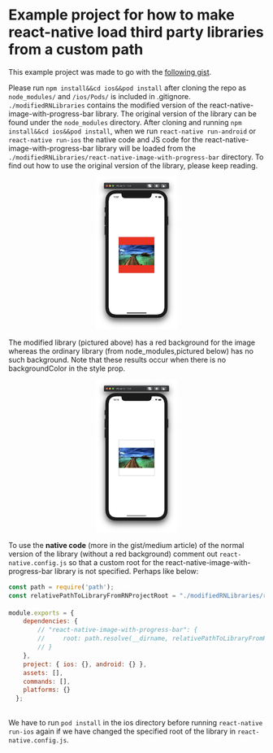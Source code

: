 # Example project for how to make react-native load third party libraries from a custom path

This example project was made to go with the [following gist](https://gist.github.com/Pirsanth/cf201ee3b6cbae5acd504f5b03b20b29).

Please run `npm install&&cd ios&&pod install` after cloning the repo as `node_modules/` and `/ios/Pods/` is included in .gitignore. `./modifiedRNLibraries` contains the modified version of the react-native-image-with-progress-bar library. The original version of the library can be found under the `node_modules` directory. After cloning and running `npm install&&cd ios&&pod install`, when we run `react-native run-android` or `react-native run-ios` the native code and JS code for the react-native-image-with-progress-bar library will be loaded from the `./modifiedRNLibraries/react-native-image-with-progress-bar` directory. To find out how to use the original version of the library, please keep reading.

<img src="snapshots/modifiedLibrary.png" height="300" style="object-fit: contain;width:100%">

The modified library (pictured above) has a red background for the image whereas the ordinary library (from node_modules,pictured below) has no such background. Note that these results occur when there is no backgroundColor in the style prop. 

<img src="snapshots/regularLibrary.png" height="300" style="object-fit: contain;width:100%">

To use the **native code** (more in the gist/medium article) of the normal version of the library (without a red background) comment out `react-native.config.js` so that a custom root for the react-native-image-with-progress-bar library is not specified. Perhaps like below:

```javascript
const path = require('path');
const relativePathToLibraryFromRNProjectRoot = "./modifiedRNLibraries/react-native-image-with-progress-bar";

module.exports = {
    dependencies: {
        // "react-native-image-with-progress-bar": {
        //     root: path.resolve(__dirname, relativePathToLibraryFromRNProjectRoot)
        // }
    },
    project: { ios: {}, android: {} },
    assets: [],
    commands: [],
    platforms: {}
  };
  
```

We have to run `pod install` in the ios directory before running `react-native run-ios` again if we have changed the specified root of the library in `react-native.config.js`.